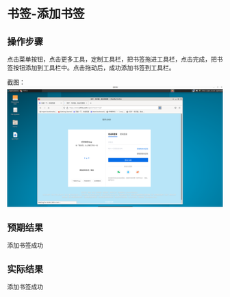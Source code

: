 # 书签-添加书签

## 操作步骤

点击菜单按钮，点击更多工具，定制工具栏，把书签拖进工具栏，点击完成，把书签按钮添加到工具栏中。点击拖动后，成功添加书签到工具栏。

截图：![](./img/书签-添加书签-1.png)

## 预期结果

添加书签成功

## 实际结果

添加书签成功
